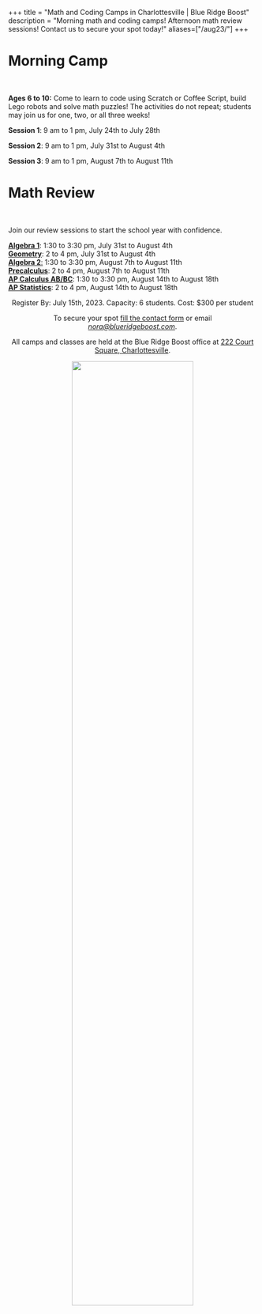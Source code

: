 +++
title = "Math and Coding Camps in Charlottesville | Blue Ridge Boost"
description = "Morning math and coding camps! Afternoon math review sessions! Contact us to secure your spot today!"
aliases=["/aug23/"]
+++
 

<div class="container">

<div class="row">

<p></p>


<div class="row">
<div class="col-sm-6" align="left">
<h1>Morning Camp</h1><br>

**Ages 6 to 10:** Come to learn to code using Scratch or Coffee Script, build Lego robots and solve math puzzles! The activities do not repeat; students may join us for one, two, or all three weeks!

**Session 1**: 9 am to 1 pm, July 24th to July 28th 

**Session 2**: 9 am to 1 pm, July 31st to August 4th 

**Session 3**: 9 am to 1 pm, August 7th to August 11th 

</div>


<div class="col-sm-6" align="left">
<h1>Math Review</h1><br>

Join our review sessions to start the school year with confidence. 

<a href="/tutor/math/algebra1"><b>Algebra 1</b></a>: 1:30 to 3:30 pm, July 31st to August 4th <br>
<a href="/tutor/math/geometry"><b>Geometry</b></a>: 2 to 4 pm, July 31st to August 4th <br>
<a href="/tutor/math/algebra2"><b>Algebra 2</b>:</a> 1:30 to 3:30 pm, August 7th to August 11th <br>
<a href="/tutor/math/precalculus"><b>Precalculus</b></a>: 2 to 4 pm, August 7th to August 11th <br> 
<a href="/tutor/math/ap-calculus"><b>AP Calculus AB/BC</b></a>: 1:30 to 3:30 pm, August 14th to August 18th <br>
<a href="/tutor/math/ap-statistics"><b>AP Statistics</b></a>: 2 to 4 pm, August 14th to August 18th
<p>

</p>

</div>

<p></p>



<div class="row">
<div class="col-md-9" align="center">

<p></p>
<div class="lightnote">
Register By: July 15th, 2023. Capacity: 6 students. Cost: $300 per student <br>

</div>

<p>

</p></p>

<p>
To secure your spot <a href="/contact/" style=".btn-template-main"> fill the contact form</a> or email  <a href="mailto:nora@blueridgeboost.com"><em>nora@blueridgeboost.com</em></a>.
</p>


<div class="hanging">All camps and classes are held at the Blue Ridge Boost office at <a href="https://www.google.com/maps/place/222+Court+Square,+Charlottesville,+VA+22902/@38.0310664,-78.4791609,17z/data=!3m1!4b1!4m5!3m4!1s0x89b38627a3559ba7:0x8f9b07d311b4dd9b!8m2!3d38.0310622!4d-78.4769669">222 Court Square, Charlottesville</a>. </div>

<p></p>
<p>
<img src="/images/coding.png" width=70%">
</div>
</div>

</div>
<p>
</p>



